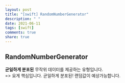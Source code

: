 ```yaml
---
layout: post
title: "[swift] RandomNumberGenerator"
description: " "
date: 2021-06-11
tags: [swift]
comments: true
share: true
---
```


## RandomNumberGenerator


**균일하게 분포된** 무작위 데이터를 제공하는 유형입니다.
<br>=> 요게 핵심입니다. 균일하게 분포된! 랜덤값이 예상가능합니다.

